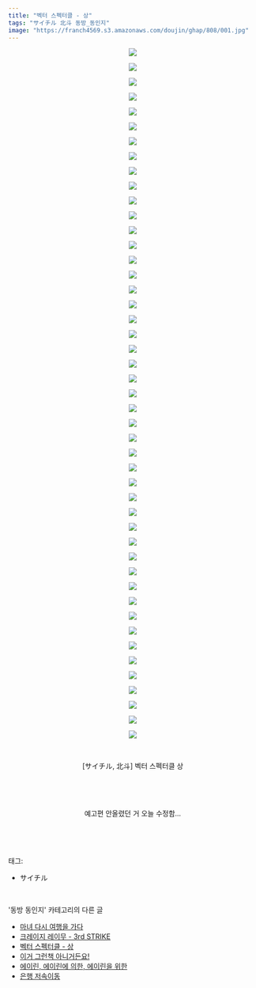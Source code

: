 ```yaml
---
title: "벡터 스펙터클 - 상"
tags: "サイチル 北斗 동방_동인지"
image: "https://franch4569.s3.amazonaws.com/doujin/ghap/808/001.jpg"
---
```

<div class="article">
<p style="text-align: center; clear: none; float: none;"><img src="{{ site.imgserver2 }}/ghap/808/001.jpg"/></p>
<p style="text-align: center; clear: none; float: none;"><img src="{{ site.imgserver2 }}/ghap/808/002.jpg"/></p>
<p style="text-align: center; clear: none; float: none;"><img src="{{ site.imgserver2 }}/ghap/808/003.jpg"/></p>
<p style="text-align: center; clear: none; float: none;"><img src="{{ site.imgserver2 }}/ghap/808/004.jpg"/></p>
<p style="text-align: center; clear: none; float: none;"><img src="{{ site.imgserver2 }}/ghap/808/005.jpg"/></p>
<p style="text-align: center; clear: none; float: none;"><img src="{{ site.imgserver2 }}/ghap/808/006.jpg"/></p>
<p style="text-align: center; clear: none; float: none;"><img src="{{ site.imgserver2 }}/ghap/808/007.jpg"/></p>
<p style="text-align: center; clear: none; float: none;"><img src="{{ site.imgserver2 }}/ghap/808/008.jpg"/></p>
<p style="text-align: center; clear: none; float: none;"><img src="{{ site.imgserver2 }}/ghap/808/009.jpg"/></p>
<p style="text-align: center; clear: none; float: none;"><img src="{{ site.imgserver2 }}/ghap/808/010.jpg"/></p>
<p style="text-align: center; clear: none; float: none;"><img src="{{ site.imgserver2 }}/ghap/808/011.jpg"/></p>
<p style="text-align: center; clear: none; float: none;"><img src="{{ site.imgserver2 }}/ghap/808/012.jpg"/></p>
<p style="text-align: center; clear: none; float: none;"><img src="{{ site.imgserver2 }}/ghap/808/013.jpg"/></p>
<p style="text-align: center; clear: none; float: none;"><img src="{{ site.imgserver2 }}/ghap/808/014.jpg"/></p>
<p style="text-align: center; clear: none; float: none;"><img src="{{ site.imgserver2 }}/ghap/808/015.jpg"/></p>
<p style="text-align: center; clear: none; float: none;"><img src="{{ site.imgserver2 }}/ghap/808/016.jpg"/></p>
<p style="text-align: center; clear: none; float: none;"><img src="{{ site.imgserver2 }}/ghap/808/017.jpg"/></p>
<p style="text-align: center; clear: none; float: none;"><img src="{{ site.imgserver2 }}/ghap/808/018.jpg"/></p>
<p style="text-align: center; clear: none; float: none;"><img src="{{ site.imgserver2 }}/ghap/808/019.jpg"/></p>
<p style="text-align: center; clear: none; float: none;"><img src="{{ site.imgserver2 }}/ghap/808/020.jpg"/></p>
<p style="text-align: center; clear: none; float: none;"><img src="{{ site.imgserver2 }}/ghap/808/021.jpg"/></p>
<p style="text-align: center; clear: none; float: none;"><img src="{{ site.imgserver2 }}/ghap/808/022.jpg"/></p>
<p style="text-align: center; clear: none; float: none;"><img src="{{ site.imgserver2 }}/ghap/808/023.jpg"/></p>
<p style="text-align: center; clear: none; float: none;"><img src="{{ site.imgserver2 }}/ghap/808/024.jpg"/></p>
<p style="text-align: center; clear: none; float: none;"><img src="{{ site.imgserver2 }}/ghap/808/025.jpg"/></p>
<p style="text-align: center; clear: none; float: none;"><img src="{{ site.imgserver2 }}/ghap/808/026.jpg"/></p>
<p style="text-align: center; clear: none; float: none;"><img src="{{ site.imgserver2 }}/ghap/808/027.jpg"/></p>
<p style="text-align: center; clear: none; float: none;"><img src="{{ site.imgserver2 }}/ghap/808/028.jpg"/></p>
<p style="text-align: center; clear: none; float: none;"><img src="{{ site.imgserver2 }}/ghap/808/029.jpg"/></p>
<p style="text-align: center; clear: none; float: none;"><img src="{{ site.imgserver2 }}/ghap/808/030.jpg"/></p>
<p style="text-align: center; clear: none; float: none;"><img src="{{ site.imgserver2 }}/ghap/808/031.jpg"/></p>
<p style="text-align: center; clear: none; float: none;"><img src="{{ site.imgserver2 }}/ghap/808/032.jpg"/></p>
<p style="text-align: center; clear: none; float: none;"><img src="{{ site.imgserver2 }}/ghap/808/033.jpg"/></p>
<p style="text-align: center; clear: none; float: none;"><img src="{{ site.imgserver2 }}/ghap/808/034.jpg"/></p>
<p style="text-align: center; clear: none; float: none;"><img src="{{ site.imgserver2 }}/ghap/808/035.jpg"/></p>
<p style="text-align: center; clear: none; float: none;"><img src="{{ site.imgserver2 }}/ghap/808/036.jpg"/></p>
<p style="text-align: center; clear: none; float: none;"><img src="{{ site.imgserver2 }}/ghap/808/037.jpg"/></p>
<p style="text-align: center; clear: none; float: none;"><img src="{{ site.imgserver2 }}/ghap/808/038.jpg"/></p>
<p style="text-align: center; clear: none; float: none;"><img src="{{ site.imgserver2 }}/ghap/808/039.jpg"/></p>
<p style="text-align: center; clear: none; float: none;"><img src="{{ site.imgserver2 }}/ghap/808/040.jpg"/></p>
<p style="text-align: center; clear: none; float: none;"><img src="{{ site.imgserver2 }}/ghap/808/041.jpg"/></p>
<p style="text-align: center; clear: none; float: none;"><img src="{{ site.imgserver2 }}/ghap/808/042.jpg"/></p>
<p style="text-align: center; clear: none; float: none;"><img src="{{ site.imgserver2 }}/ghap/808/043.jpg"/></p>
<p style="text-align: center; clear: none; float: none;"><img src="{{ site.imgserver2 }}/ghap/808/044.jpg"/></p>
<p style="text-align: center; clear: none; float: none;"><img src="{{ site.imgserver2 }}/ghap/808/045.jpg"/></p>
<p style="text-align: center; clear: none; float: none;"><img src="{{ site.imgserver2 }}/ghap/808/046.jpg"/></p>
<p style="text-align: center; clear: none; float: none;"><img src="{{ site.imgserver2 }}/ghap/808/047.jpg"/></p>
<p style="text-align: center; clear: none; float: none;"><br/></p>
<p style="text-align: center; clear: none; float: none;">[サイチル, 北斗] 벡터 스펙터클 상</p>
<p style="text-align: center; clear: none; float: none;"><br/></p>
<p style="text-align: center; clear: none; float: none;"><br/></p>
<p style="text-align: center; clear: none; float: none;">예고편 안올렸던 거 오늘 수정함...</p>
<p><br/></p>
</div><br/>
<div class="tagTrail">
<p>태그: </p>
<ul>
<li>サイチル</li>
</ul>
</div><br/>
<div class="another">
<p>'동방 동인지' 카테고리의 다른 글</p>
<ul>
<li><a href="/ghap_810">마녀 다시 여행을 가다</a></li>
<li><a href="/ghap_809">크레이지 레이무 - 3rd STRIKE</a></li>
<li><a href="/ghap_808">벡터 스펙터클 - 상</a></li>
<li><a href="/ghap_807">이거 그런책 아니거든요!</a></li>
<li><a href="/ghap_806">에이린, 에이린에 의한, 에이린을 위한</a></li>
<li><a href="/ghap_805">은행 저속이동</a></li>
</ul>
</div><br/>
<div class="cb_module cb_fluid">
<div class="cb_wrt cb_profile">
</div><!-- commentList close -->
</div><br/>
